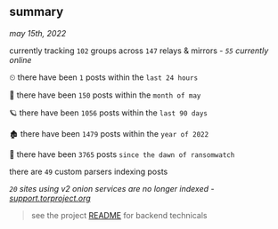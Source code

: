 
## summary
_may 15th, 2022_

currently tracking `102` groups across `147` relays & mirrors - _`55` currently online_

⏲ there have been `1` posts within the `last 24 hours`

🦈 there have been `150` posts within the `month of may`

🪐 there have been `1056` posts within the `last 90 days`

🏚 there have been `1479` posts within the `year of 2022`

🦕 there have been `3765` posts `since the dawn of ransomwatch`

there are `49` custom parsers indexing posts

_`20` sites using v2 onion services are no longer indexed - [support.torproject.org](https://support.torproject.org/onionservices/v2-deprecation/)_

> see the project [README](https://github.com/thetanz/ransomwatch#ransomwatch--) for backend technicals

